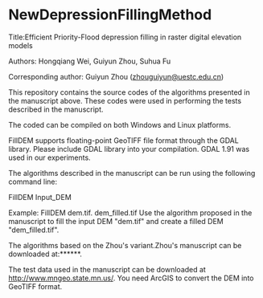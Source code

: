 # NewDepressionFillingMethod
Title:Efficient Priority-Flood depression filling in raster digital elevation models

Authors: Hongqiang Wei, Guiyun Zhou, Suhua Fu

Corresponding author: Guiyun Zhou (zhouguiyun@uestc.edu.cn)

This repository contains the source codes of the algorithms presented in the manuscript above. These codes were used in performing the tests described in the manuscript.

The coded can be compiled on both Windows and Linux platforms.

FillDEM supports floating-point GeoTIFF file format through the GDAL library. Please include GDAL library into your compilation. GDAL 1.91 was used in our experiments.

The algorithms described in the manuscript can be run using the following command line:

FillDEM Input_DEM

Example: FillDEM dem.tif. dem_filled.tif Use the algorithm proposed in the manuscript to fill the input DEM "dem.tif" and create a filled DEM "dem_filled.tif".

The algorithms based on the Zhou's variant.Zhou's manuscript can be downloaded at:******.

The test data used in the manuscript can be downloaded at http://www.mngeo.state.mn.us/. You need ArcGIS to convert the DEM into GeoTIFF format.
